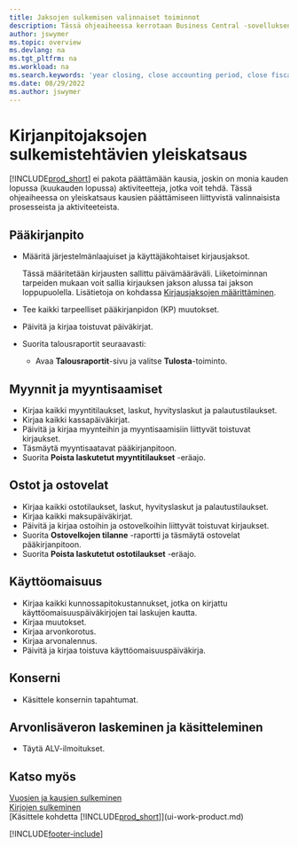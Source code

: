 ```yaml
---
title: Jaksojen sulkemisen valinnaiset toiminnot
description: Tässä ohjeaiheessa kerrotaan Business Central -sovelluksen kirjanpitojaksojen sulkemisen valinnaisista prosesseista ja toiminnoista.
author: jswymer
ms.topic: overview
ms.devlang: na
ms.tgt_pltfrm: na
ms.workload: na
ms.search.keywords: 'year closing, close accounting period, close fiscal year, aging, creditor payments, vendor payments'
ms.date: 08/29/2022
ms.author: jswymer
---
```

# Kirjanpitojaksojen sulkemistehtävien yleiskatsaus

[!INCLUDE[prod_short](includes/prod_short.md)] ei pakota päättämään kausia, joskin on monia kauden lopussa (kuukauden lopussa) aktiviteetteja, jotka voit tehdä. Tässä ohjeaiheessa on yleiskatsaus kausien päättämiseen liittyvistä valinnaisista prosesseista ja aktiviteeteista.  

## Pääkirjanpito

* Määritä järjestelmänlaajuiset ja käyttäjäkohtaiset kirjausjaksot.  

    Tässä määritetään kirjausten sallittu päivämääräväli. Liiketoiminnan tarpeiden mukaan voit sallia kirjauksen jakson alussa tai jakson loppupuolella. Lisätietoja on kohdassa [Kirjausjaksojen määrittäminen](finance-how-specify-posting-periods.md).  
* Tee kaikki tarpeelliset pääkirjanpidon (KP) muutokset.  
* Päivitä ja kirjaa toistuvat päiväkirjat.  
  <!--* Process Consolidations-->
* Suorita talousraportit seuraavasti:  
  * Avaa **Talousraportit**-sivu ja valitse **Tulosta**-toiminto.  

## Myynnit ja myyntisaamiset

* Kirjaa kaikki myyntitilaukset, laskut, hyvityslaskut ja palautustilaukset.  
* Kirjaa kaikki kassapäiväkirjat.  
* Päivitä ja kirjaa myynteihin ja myyntisaamisiin liittyvät toistuvat kirjaukset.  
* Täsmäytä myyntisaatavat pääkirjanpitoon.  
* Suorita **Poista laskutetut myyntitilaukset** -eräajo.  

## Ostot ja ostovelat

* Kirjaa kaikki ostotilaukset, laskut, hyvityslaskut ja palautustilaukset.  
* Kirjaa kaikki maksupäiväkirjat.  
* Päivitä ja kirjaa ostoihin ja ostovelkoihin liittyvät toistuvat kirjaukset.  
* Suorita **Ostovelkojen tilanne** -raportti ja täsmäytä ostovelat pääkirjanpitoon.  
* Suorita **Poista laskutetut ostotilaukset** -eräajo.  

## Käyttöomaisuus

* Kirjaa kaikki kunnossapitokustannukset, jotka on kirjattu käyttöomaisuuspäiväkirjojen tai laskujen kautta.
* Kirjaa muutokset.
* Kirjaa arvonkorotus.
* Kirjaa arvonalennus.
* Päivitä ja kirjaa toistuva käyttöomaisuuspäiväkirja.

## Konserni

* Käsittele konsernin tapahtumat.

## Arvonlisäveron laskeminen ja käsitteleminen

* Täytä ALV-ilmoitukset.  

## Katso myös

[Vuosien ja kausien sulkeminen](year-close-years-periods.md)  
[Kirjojen sulkeminen](year-close-books.md)  
[Käsittele kohdetta [!INCLUDE[prod_short](includes/prod_short.md)]](ui-work-product.md)

[!INCLUDE[footer-include](includes/footer-banner.md)]
